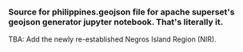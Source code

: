 ### Source for philippines.geojson file for apache superset's geojson generator jupyter notebook. That's literally it. 


TBA: Add the newly re-established Negros Island Region (NIR).

